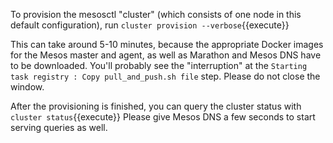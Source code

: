 To provision the mesosctl "cluster" (which consists of one node in this default configuration), run `cluster provision --verbose`{{execute}}

This can take around 5-10 minutes, because the appropriate Docker images for the Mesos master and agent, as well as Marathon and Mesos DNS have to be downloaded. You'll probably see the "interruption" at the `Starting task registry : Copy pull_and_push.sh file` step. Please do not close the window.

After the provisioning is finished, you can query the cluster status with `cluster status`{{execute}} Please give Mesos DNS a few seconds to start serving queries as well.